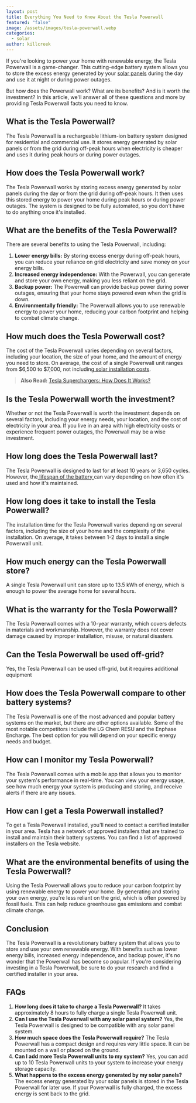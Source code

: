 ```yaml
---
layout: post
title: Everything You Need to Know About the Tesla Powerwall
featured: "false"
image: /assets/images/tesla-powerwall.webp
categories:
  - solar
author: killcreek
---
```


If you're looking to power your home with renewable energy, the Tesla Powerwall is a game-changer. This cutting-edge battery system allows you to store the excess energy generated by your [solar panels](/a-comprehensive-guide-to-different-solar-panel-types/) during the day and use it at night or during power outages.

But how does the Powerwall work? What are its benefits? And is it worth the investment? In this article, we'll answer all of these questions and more by providing Tesla Powerwall facts you need to know.

## What is the Tesla Powerwall?

The Tesla Powerwall is a rechargeable lithium-ion battery system designed for residential and commercial use. It stores energy generated by solar panels or from the grid during off-peak hours when electricity is cheaper and uses it during peak hours or during power outages.

## How does the Tesla Powerwall work?

The Tesla Powerwall works by storing excess energy generated by solar panels during the day or from the grid during off-peak hours. It then uses this stored energy to power your home during peak hours or during power outages. The system is designed to be fully automated, so you don't have to do anything once it's installed.

## What are the benefits of the Tesla Powerwall?

There are several benefits to using the Tesla Powerwall, including:

1. **Lower energy bills:** By storing excess energy during off-peak hours, you can reduce your reliance on grid electricity and save money on your energy bills.
2. **Increased energy independence:** With the Powerwall, you can generate and store your own energy, making you less reliant on the grid.
3. **Backup power:** The Powerwall can provide backup power during power outages, ensuring that your home stays powered even when the grid is down.
4. **Environmentally friendly:** The Powerwall allows you to use renewable energy to power your home, reducing your carbon footprint and helping to combat climate change.

## How much does the Tesla Powerwall cost?

The cost of the Tesla Powerwall varies depending on several factors, including your location, the size of your home, and the amount of energy you need to store. On average, the cost of a single Powerwall unit ranges from $6,500 to $7,000, not including[ solar installation costs](/solar-energy-a-comprehensive-guide-to-installation-benefits-and-cost/).

> **A﻿lso Read:** [Tesla Superchargers: How Does It Works?](/tesla-superchargers-how-does-it-works/)

## Is the Tesla Powerwall worth the investment?

Whether or not the Tesla Powerwall is worth the investment depends on several factors, including your energy needs, your location, and the cost of electricity in your area. If you live in an area with high electricity costs or experience frequent power outages, the Powerwall may be a wise investment.

## How long does the Tesla Powerwall last?

The Tesla Powerwall is designed to last for at least 10 years or 3,650 cycles. However, the[ lifespan of the battery ](/what-is-the-life-expectancy-of-a-solar-battery/)can vary depending on how often it's used and how it's maintained.

## How long does it take to install the Tesla Powerwall?

The installation time for the Tesla Powerwall varies depending on several factors, including the size of your home and the complexity of the installation. On average, it takes between 1-2 days to install a single Powerwall unit.

## How much energy can the Tesla Powerwall store?

A single Tesla Powerwall unit can store up to 13.5 kWh of energy, which is enough to power the average home for several hours.

## What is the warranty for the Tesla Powerwall?

The Tesla Powerwall comes with a 10-year warranty, which covers defects in materials and workmanship. However, the warranty does not cover damage caused by improper installation, misuse, or natural disasters.

## Can the Tesla Powerwall be used off-grid?

Yes, the Tesla Powerwall can be used off-grid, but it requires additional equipment

## How does the Tesla Powerwall compare to other battery systems?

The Tesla Powerwall is one of the most advanced and popular battery systems on the market, but there are other options available. Some of the most notable competitors include the LG Chem RESU and the Enphase Encharge. The best option for you will depend on your specific energy needs and budget.

## How can I monitor my Tesla Powerwall?

The Tesla Powerwall comes with a mobile app that allows you to monitor your system's performance in real-time. You can view your energy usage, see how much energy your system is producing and storing, and receive alerts if there are any issues.

## How can I get a Tesla Powerwall installed?

To get a Tesla Powerwall installed, you'll need to contact a certified installer in your area. Tesla has a network of approved installers that are trained to install and maintain their battery systems. You can find a list of approved installers on the Tesla website.

## What are the environmental benefits of using the Tesla Powerwall?

Using the Tesla Powerwall allows you to reduce your carbon footprint by using renewable energy to power your home. By generating and storing your own energy, you're less reliant on the grid, which is often powered by fossil fuels. This can help reduce greenhouse gas emissions and combat climate change.

## Conclusion

The Tesla Powerwall is a revolutionary battery system that allows you to store and use your own renewable energy. With benefits such as lower energy bills, increased energy independence, and backup power, it's no wonder that the Powerwall has become so popular. If you're considering investing in a Tesla Powerwall, be sure to do your research and find a certified installer in your area.

## FAQs

1. **How long does it take to charge a Tesla Powerwall?** It takes approximately 8 hours to fully charge a single Tesla Powerwall unit.
2. **Can I use the Tesla Powerwall with any solar panel system?** Yes, the Tesla Powerwall is designed to be compatible with any solar panel system.
3. **How much space does the Tesla Powerwall require?** The Tesla Powerwall has a compact design and requires very little space. It can be mounted on a wall or placed on the ground.
4. **Can I add more Tesla Powerwall units to my system?** Yes, you can add up to 10 Tesla Powerwall units to your system to increase your energy storage capacity.
5. **What happens to the excess energy generated by my solar panels?** The excess energy generated by your solar panels is stored in the Tesla Powerwall for later use. If your Powerwall is fully charged, the excess energy is sent back to the grid.

